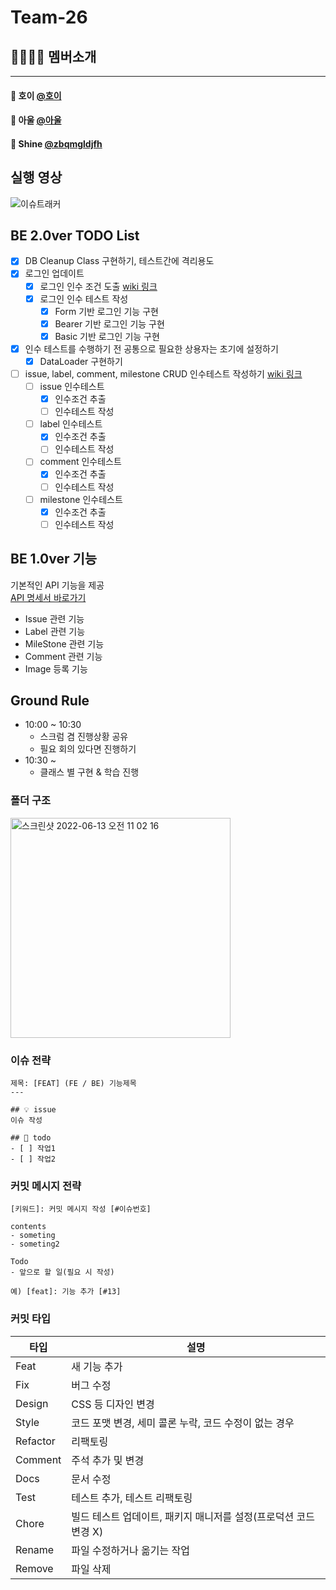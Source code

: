 # Team-26

## 👨‍👩‍👧‍👦 멤버소개

---

#### 👨‍ 호이 [@호이](https://github.com/youryu0212)
#### 👨‍ 아울 [@아울](https://github.com/bukim0329)
#### 👨‍ Shine [@zbqmgldjfh](https://github.com/zbqmgldjfh)

## 실행 영상
![이슈트래커](https://user-images.githubusercontent.com/60593969/179674790-8fb09d82-77f2-4470-af8d-65a9d2ae0c91.gif)

## BE 2.0ver TODO List
- [x] DB Cleanup Class 구현하기, 테스트간에 격리용도
- [x] 로그인 업데이트
  - [x] 로그인 인수 조건 도출 [wiki 링크](https://github.com/zbqmgldjfh/issue-tracker/wiki/%EC%9D%B8%EC%88%98%EC%A1%B0%EA%B1%B4-%EB%8F%84%EC%B6%9C)
  - [x] 로그인 인수 테스트 작성
    - [x] Form 기반 로그인 기능 구현
    - [x] Bearer 기반 로그인 기능 구현
    - [x] Basic 기반 로그인 기능 구현
- [x] 인수 테스트를 수행하기 전 공통으로 필요한 상용자는 초기에 설정하기
  - [x] DataLoader 구현하기
- [ ] issue, label, comment, milestone CRUD 인수테스트 작성하기 [wiki 링크](https://github.com/zbqmgldjfh/issue-tracker/wiki/%EC%9D%B8%EC%88%98%EC%A1%B0%EA%B1%B4-%EB%8F%84%EC%B6%9C)
  - [ ] issue 인수테스트
    - [x] 인수조건 추출
    - [ ] 인수테스트 작성
  - [ ] label 인수테스트
    - [x] 인수조건 추출
    - [ ] 인수테스트 작성
  - [ ] comment 인수테스트
    - [x] 인수조건 추출
    - [ ] 인수테스트 작성
  - [ ] milestone 인수테스트
    - [x] 인수조건 추출
    - [ ] 인수테스트 작성

## BE 1.0ver 기능
기본적인 API 기능을 제공    
[API 명세서 바로가기](https://github.com/zbqmgldjfh/issue-tracker/wiki/API-%EB%AA%85%EC%84%B8)
- Issue 관련 기능
- Label 관련 기능
- MileStone 관련 기능
- Comment 관련 기능
- Image 등록 기능

## Ground Rule

- 10:00 ~ 10:30
    - 스크럼 겸 진행상황 공유
    - 필요 회의 있다면 진행하기
- 10:30 ~
    - 클래스 별 구현 & 학습 진행
    
### 폴더 구조
<img width="352" alt="스크린샷 2022-06-13 오전 11 02 16" src="https://user-images.githubusercontent.com/60593969/173266533-28f3f010-7f88-4247-8321-9ab7a1f2b3e9.png">

### 이슈 전략

```
제목: [FEAT] (FE / BE) 기능제목
---

## 💡 issue
이슈 작성

## 📝 todo
- [ ] 작업1
- [ ] 작업2
```



### 커밋 메시지 전략

```
[키워드]: 커밋 메시지 작성 [#이슈번호]

contents
- someting
- someting2

Todo
- 앞으로 할 일(필요 시 작성) 

예) [feat]: 기능 추가 [#13]
```



### 커밋 타입

| 타입     | 설명                                                         |
| -------- | ------------------------------------------------------------ |
| Feat     | 새 기능 추가                                                 |
| Fix      | 버그 수정                                                    |
| Design   | CSS 등 디자인 변경                                           |
| Style    | 코드 포맷 변경, 세미 콜론 누락, 코드 수정이 없는 경우        |
| Refactor | 리팩토링                                                     |
| Comment  | 주석 추가 및 변경                                            |
| Docs     | 문서 수정                                                    |
| Test     | 테스트 추가, 테스트 리팩토링                                 |
| Chore    | 빌드 테스트 업데이트, 패키지 매니저를 설정(프로덕션 코드 변경 X) |
| Rename   | 파일 수정하거나 옮기는 작업                                  |
| Remove   | 파일 삭제                                                    |
